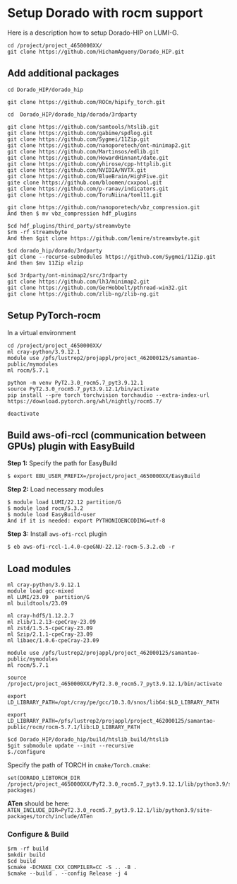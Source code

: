 # Setup Dorado with rocm support

Here is a description how to setup Dorado-HIP on LUMI-G.

```
cd /project/project_4650000XX/
git clone https://github.com/HichamAgueny/Dorado_HIP.git
```
## Add additional packages

```
cd Dorado_HIP/dorado_hip

git clone https://github.com/ROCm/hipify_torch.git

cd  Dorado_HIP/dorado_hip/dorado/3rdparty

git clone https://github.com/samtools/htslib.git
git clone https://github.com/gabime/spdlog.git
git clone https://github.com/Sygmei/11Zip.git
git clone https://github.com/nanoporetech/ont-minimap2.git
git clone https://github.com/Martinsos/edlib.git
git clone https://github.com/HowardHinnant/date.git
git clone https://github.com/yhirose/cpp-httplib.git
git clone https://github.com/NVIDIA/NVTX.git
git clone https://github.com/BlueBrain/HighFive.git
gite clone https://github.com/bloomen/cxxpool.git
git clone https://github.com/p-ranav/indicators.git
git clone https://github.com/ToruNiina/toml11.git

git clone https://github.com/nanoporetech/vbz_compression.git
And then $ mv vbz_compression hdf_plugins

$cd hdf_plugins/third_party/streamvbyte
$rm -rf streamvbyte
And then $git clone https://github.com/lemire/streamvbyte.git

$cd dorado_hip/dorado/3rdparty
git clone --recurse-submodules https://github.com/Sygmei/11Zip.git
And then $mv 11Zip elzip

$cd 3rdparty/ont-minimap2/src/3rdparty
git clone https://github.com/lh3/minimap2.git
git clone https://github.com/GerHobbelt/pthread-win32.git
git clone https://github.com/zlib-ng/zlib-ng.git
```

## Setup PyTorch-rocm

In a virtual environment 
```
cd /project/project_4650000XX/
ml cray-python/3.9.12.1
module use /pfs/lustrep2/projappl/project_462000125/samantao-public/mymodules
ml rocm/5.7.1

python -m venv PyT2.3.0_rocm5.7_pyt3.9.12.1
source PyT2.3.0_rocm5.7_pyt3.9.12.1/bin/activate
pip install --pre torch torchvision torchaudio --extra-index-url https://download.pytorch.org/whl/nightly/rocm5.7/

deactivate
```

## Build aws-ofi-rccl (communication between GPUs) plugin with EasyBuild

**Step 1:** Specify the path for EasyBuild
```
$ export EBU_USER_PREFIX=/project/project_4650000XX/EasyBuild
```

**Step 2:** Load necessary modules
```
$ module load LUMI/22.12 partition/G
$ module load rocm/5.3.2
$ module load EasyBuild-user
And if it is needed: export PYTHONIOENCODING=utf-8
```

**Step 3:** Install `aws-ofi-rccl` plugin
```
$ eb aws-ofi-rccl-1.4.0-cpeGNU-22.12-rocm-5.3.2.eb -r
```

## Load modules
```
ml cray-python/3.9.12.1
module load gcc-mixed
ml LUMI/23.09  partition/G
ml buildtools/23.09
```
```
ml cray-hdf5/1.12.2.7
ml zlib/1.2.13-cpeCray-23.09
ml zstd/1.5.5-cpeCray-23.09
ml Szip/2.1.1-cpeCray-23.09
ml libaec/1.0.6-cpeCray-23.09
```

```
module use /pfs/lustrep2/projappl/project_462000125/samantao-public/mymodules
ml rocm/5.7.1
```
```
source /project/project_4650000XX/PyT2.3.0_rocm5.7_pyt3.9.12.1/bin/activate
```
```
export LD_LIBRARY_PATH=/opt/cray/pe/gcc/10.3.0/snos/lib64:$LD_LIBRARY_PATH

export LD_LIBRARY_PATH=/pfs/lustrep2/projappl/project_462000125/samantao-public/rocm/rocm-5.7.1/lib:LD_LIBRARY_PATH
```

```
$cd Dorado_HIP/dorado_hip/build/htslib_build/htslib
$git submodule update --init --recursive
$./configure
```

Specify the path of TORCH in `cmake/Torch.cmake`: 
```
set(DORADO_LIBTORCH_DIR /project/project_4650000XX/PyT2.3.0_rocm5.7_pyt3.9.12.1/lib/python3.9/site-packages)
```
**ATen** should be here: `ATEN_INCLUDE_DIR=PyT2.3.0_rocm5.7_pyt3.9.12.1/lib/python3.9/site-packages/torch/include/ATen`

### Configure & Build
```
$rm -rf build
$mkdir build
$cd build
$cmake -DCMAKE_CXX_COMPILER=CC -S .. -B .
$cmake --build . --config Release -j 4
```
